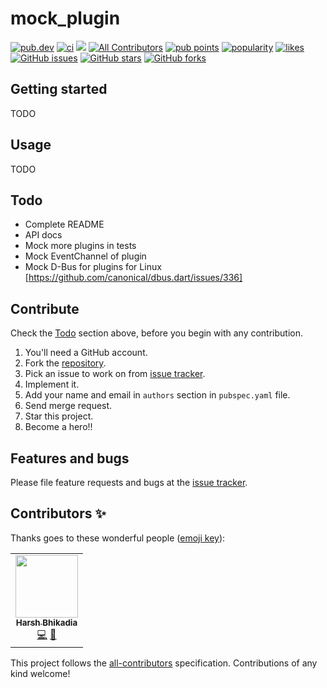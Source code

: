 # mock_plugin

<p>
<a href="https://pub.dev/packages/mock_plugin"><img src="https://img.shields.io/pub/v/mock_plugin?logo=dart" alt="pub.dev"></a>
<a href="https://github.com/daadu/mock_plugin/actions/workflows/ci.yaml"><img src="https://github.com/daadu/mock_plugin/actions/workflows/ci.yaml/badge.svg" alt="ci"></a>
<a href="https://codecov.io/gh/daadu/mock_plugin"><img src="https://codecov.io/gh/daadu/mock_plugin/branch/master/graph/badge.svg?token=F7543MTITX"/></a>
<!-- ALL-CONTRIBUTORS-BADGE:START - Do not remove or modify this section -->
<a href="#contributors-"><img src="https://img.shields.io/badge/all_contributors-1-orange.svg" alt="All Contributors" /></a>
<!-- ALL-CONTRIBUTORS-BADGE:END -->
<a href="https://pub.dev/packages/mock_plugin/score"><img src="https://badges.bar/mock_plugin/pub%20points" alt="pub points"></a>
<a href="https://pub.dev/packages/mock_plugin/score"><img src="https://badges.bar/mock_plugin/popularity" alt="popularity"></a>
<a href="https://pub.dev/packages/mock_plugin/score"><img src="https://badges.bar/mock_plugin/likes" alt="likes"></a>
<a href="https://github.com/daadu/mock_plugin/issues"><img src="https://img.shields.io/github/issues/daadu/mock_plugin?logo=github" alt="GitHub issues"></a>
<a href="https://github.com/daadu/mock_plugin/stargazers"><img src="https://img.shields.io/github/stars/daadu/mock_plugin?logo=github" alt="GitHub stars"></a>
<a href="https://github.com/daadu/mock_plugin/network"><img src="https://img.shields.io/github/forks/daadu/mock_plugin?logo=github" alt="GitHub forks"></a>
</p>

## Getting started

TODO

## Usage

TODO

## Todo

- Complete README
- API docs
- Mock more plugins in tests
- Mock EventChannel of plugin
- Mock D-Bus for plugins for Linux [https://github.com/canonical/dbus.dart/issues/336]

## Contribute

Check the [Todo](#todo) section above, before you begin with any contribution.

1. You'll need a GitHub account.
2. Fork the [repository](https://github.com/daadu/mock_plugin).
3. Pick an issue to work on from [issue tracker](https://github.com/daadu/mock_plugin/issues).
4. Implement it.
5. Add your name and email in `authors` section in `pubspec.yaml` file.
6. Send merge request.
7. Star this project.
8. Become a hero!!

## Features and bugs

Please file feature requests and bugs at
the [issue tracker](https://github.com/daadu/mock_plugin/issues).

## Contributors ✨

Thanks goes to these wonderful people ([emoji key](https://allcontributors.org/docs/en/emoji-key)):

<!-- ALL-CONTRIBUTORS-LIST:START - Do not remove or modify this section -->
<!-- prettier-ignore-start -->
<!-- markdownlint-disable -->
<table>
  <tr>
    <td align="center"><a href="https://bhikadia.com/"><img src="https://avatars.githubusercontent.com/u/4963236?v=4?s=100" width="100px;" alt=""/><br /><sub><b>Harsh Bhikadia</b></sub></a><br /><a href="https://github.com/daadu/mock_plugin/commits?author=daadu" title="Code">💻</a> <a href="#ideas-daadu" title="Ideas, Planning, & Feedback">🤔</a></td>
  </tr>
</table>

<!-- markdownlint-restore -->
<!-- prettier-ignore-end -->

<!-- ALL-CONTRIBUTORS-LIST:END -->

This project follows the [all-contributors](https://github.com/all-contributors/all-contributors) specification. Contributions of any kind welcome!
